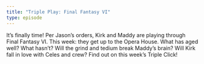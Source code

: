```yaml
---
title: "Triple Play: Final Fantasy VI"
type: episode
---
```

It’s finally time! Per Jason’s orders, Kirk and Maddy are playing through Final Fantasy VI. This week: they get up to the Opera House. What has aged well? What hasn’t? Will the grind and tedium break Maddy’s brain? Will Kirk fall in love with Celes and crew? Find out on this week’s Triple Click!